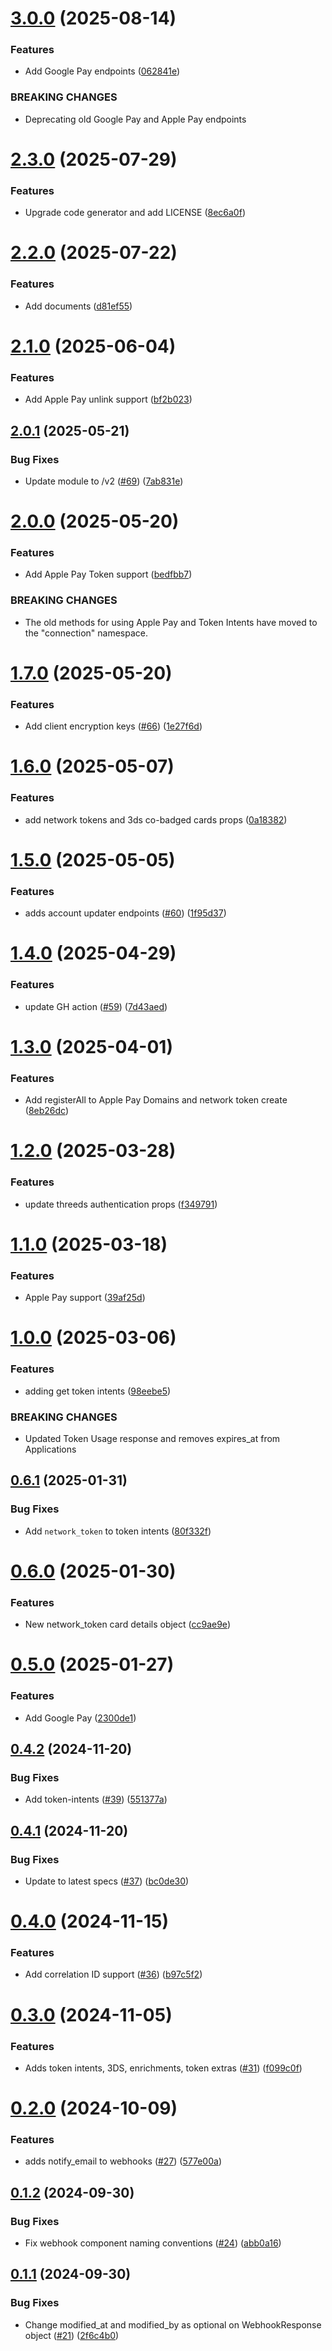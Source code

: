 # [3.0.0](https://github.com/Basis-Theory/go-sdk/compare/v2.3.0...v3.0.0) (2025-08-14)


### Features

* Add Google Pay endpoints ([062841e](https://github.com/Basis-Theory/go-sdk/commit/062841ece7801763211a69874dee782c9b916d7f))


### BREAKING CHANGES

* Deprecating old Google Pay and Apple Pay endpoints

# [2.3.0](https://github.com/Basis-Theory/go-sdk/compare/v2.2.0...v2.3.0) (2025-07-29)


### Features

* Upgrade code generator and add LICENSE ([8ec6a0f](https://github.com/Basis-Theory/go-sdk/commit/8ec6a0fd11c37a27573227f2440bc718afae5c6f))

# [2.2.0](https://github.com/Basis-Theory/go-sdk/compare/v2.1.0...v2.2.0) (2025-07-22)


### Features

* Add documents ([d81ef55](https://github.com/Basis-Theory/go-sdk/commit/d81ef55b35feb1d4f4d2590df19cc2974ac8e506))

# [2.1.0](https://github.com/Basis-Theory/go-sdk/compare/v2.0.1...v2.1.0) (2025-06-04)


### Features

* Add Apple Pay unlink support ([bf2b023](https://github.com/Basis-Theory/go-sdk/commit/bf2b0237a21af1bd207e47791230c405af604110))

## [2.0.1](https://github.com/Basis-Theory/go-sdk/compare/v2.0.0...v2.0.1) (2025-05-21)


### Bug Fixes

* Update module to /v2 ([#69](https://github.com/Basis-Theory/go-sdk/issues/69)) ([7ab831e](https://github.com/Basis-Theory/go-sdk/commit/7ab831e868673e5303b46e83b7cb82ce03ef584d))

# [2.0.0](https://github.com/Basis-Theory/go-sdk/compare/v1.7.0...v2.0.0) (2025-05-20)


### Features

* Add Apple Pay Token support ([bedfbb7](https://github.com/Basis-Theory/go-sdk/commit/bedfbb78d8583aa30e6667ddfe82cc3a9df14f0a))


### BREAKING CHANGES

* The old methods for using Apple Pay and Token Intents have moved to the "connection" namespace.

# [1.7.0](https://github.com/Basis-Theory/go-sdk/compare/v1.6.0...v1.7.0) (2025-05-20)


### Features

* Add client encryption keys ([#66](https://github.com/Basis-Theory/go-sdk/issues/66)) ([1e27f6d](https://github.com/Basis-Theory/go-sdk/commit/1e27f6d89f599c7ace36398b5a348dd55e5dc0c2))

# [1.6.0](https://github.com/Basis-Theory/go-sdk/compare/v1.5.0...v1.6.0) (2025-05-07)


### Features

* add network tokens and 3ds co-badged cards props ([0a18382](https://github.com/Basis-Theory/go-sdk/commit/0a18382fa2ec38b9937d048f9d5451c3d8d79472))

# [1.5.0](https://github.com/Basis-Theory/go-sdk/compare/v1.4.0...v1.5.0) (2025-05-05)


### Features

* adds account updater endpoints ([#60](https://github.com/Basis-Theory/go-sdk/issues/60)) ([1f95d37](https://github.com/Basis-Theory/go-sdk/commit/1f95d3777c697fa7133465c2a7dd76f941198ca0))

# [1.4.0](https://github.com/Basis-Theory/go-sdk/compare/v1.3.0...v1.4.0) (2025-04-29)


### Features

* update GH action ([#59](https://github.com/Basis-Theory/go-sdk/issues/59)) ([7d43aed](https://github.com/Basis-Theory/go-sdk/commit/7d43aed605235f6d5d1e8e981fe25c252288f44f))

# [1.3.0](https://github.com/Basis-Theory/go-sdk/compare/v1.2.0...v1.3.0) (2025-04-01)


### Features

* Add registerAll to Apple Pay Domains and network token create ([8eb26dc](https://github.com/Basis-Theory/go-sdk/commit/8eb26dcbe7a62c1caf8fd17f434b04899d50437f))

# [1.2.0](https://github.com/Basis-Theory/go-sdk/compare/v1.1.0...v1.2.0) (2025-03-28)


### Features

* update threeds authentication props ([f349791](https://github.com/Basis-Theory/go-sdk/commit/f34979193effed81b6dd756da20f892d7634e3c4))

# [1.1.0](https://github.com/Basis-Theory/go-sdk/compare/v1.0.0...v1.1.0) (2025-03-18)


### Features

* Apple Pay support ([39af25d](https://github.com/Basis-Theory/go-sdk/commit/39af25d375dd506924d152e3801151de526abf96))

# [1.0.0](https://github.com/Basis-Theory/go-sdk/compare/v0.6.1...v1.0.0) (2025-03-06)


### Features

* adding get token intents ([98eebe5](https://github.com/Basis-Theory/go-sdk/commit/98eebe5feae723b24b1e38bc8872d90ee38de70e))


### BREAKING CHANGES

* Updated Token Usage response and removes expires_at from Applications

## [0.6.1](https://github.com/Basis-Theory/go-sdk/compare/v0.6.0...v0.6.1) (2025-01-31)


### Bug Fixes

* Add `network_token` to token intents ([80f332f](https://github.com/Basis-Theory/go-sdk/commit/80f332f4f1d40f7b432ada54c04b81faf2492f94))

# [0.6.0](https://github.com/Basis-Theory/go-sdk/compare/v0.5.0...v0.6.0) (2025-01-30)


### Features

* New network_token card details object ([cc9ae9e](https://github.com/Basis-Theory/go-sdk/commit/cc9ae9eb334d94d9593c2174b3054d29c90aae36))

# [0.5.0](https://github.com/Basis-Theory/go-sdk/compare/v0.4.2...v0.5.0) (2025-01-27)


### Features

* Add Google Pay ([2300de1](https://github.com/Basis-Theory/go-sdk/commit/2300de15d6dda2b918cd6780fd82310064e7e6b2))

## [0.4.2](https://github.com/Basis-Theory/go-sdk/compare/v0.4.1...v0.4.2) (2024-11-20)


### Bug Fixes

* Add token-intents ([#39](https://github.com/Basis-Theory/go-sdk/issues/39)) ([551377a](https://github.com/Basis-Theory/go-sdk/commit/551377a90ba278e169c0f1d2cf33035789dd90b7))

## [0.4.1](https://github.com/Basis-Theory/go-sdk/compare/v0.4.0...v0.4.1) (2024-11-20)


### Bug Fixes

* Update to latest specs ([#37](https://github.com/Basis-Theory/go-sdk/issues/37)) ([bc0de30](https://github.com/Basis-Theory/go-sdk/commit/bc0de300543aa4feb219b15c81055343f8ad7e73))

# [0.4.0](https://github.com/Basis-Theory/go-sdk/compare/v0.3.0...v0.4.0) (2024-11-15)


### Features

* Add correlation ID support ([#36](https://github.com/Basis-Theory/go-sdk/issues/36)) ([b97c5f2](https://github.com/Basis-Theory/go-sdk/commit/b97c5f2fc231176ada3574aee1521784eb71f107))

# [0.3.0](https://github.com/Basis-Theory/go-sdk/compare/v0.2.0...v0.3.0) (2024-11-05)


### Features

* Adds token intents, 3DS, enrichments, token extras ([#31](https://github.com/Basis-Theory/go-sdk/issues/31)) ([f099c0f](https://github.com/Basis-Theory/go-sdk/commit/f099c0fb549b166ad6a69bdc4cf4ad3c48cca786))

# [0.2.0](https://github.com/Basis-Theory/go-sdk/compare/v0.1.2...v0.2.0) (2024-10-09)


### Features

* adds notify_email to webhooks ([#27](https://github.com/Basis-Theory/go-sdk/issues/27)) ([577e00a](https://github.com/Basis-Theory/go-sdk/commit/577e00a4ced891592209e337316f0bd76d711366))

## [0.1.2](https://github.com/Basis-Theory/go-sdk/compare/v0.1.1...v0.1.2) (2024-09-30)


### Bug Fixes

* Fix webhook component naming conventions ([#24](https://github.com/Basis-Theory/go-sdk/issues/24)) ([abb0a16](https://github.com/Basis-Theory/go-sdk/commit/abb0a168f3cd29abd151e29ea151eca707a470ce))

## [0.1.1](https://github.com/Basis-Theory/go-sdk/compare/v0.1.0...v0.1.1) (2024-09-30)


### Bug Fixes

* Change modified_at and modified_by as optional on WebhookResponse object ([#21](https://github.com/Basis-Theory/go-sdk/issues/21)) ([2f6c4b0](https://github.com/Basis-Theory/go-sdk/commit/2f6c4b0250f9c7c3f030342ad3ffc91fd8f5f6a8))
